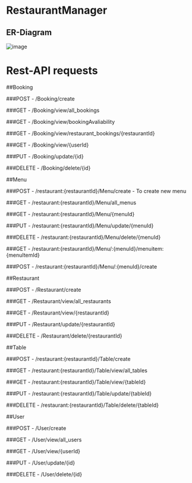 # RestaurantManager

## ER-Diagram

![image](https://github.com/user-attachments/assets/cf97868f-a305-4268-95f5-3e5aa0eb2900)

# Rest-API requests

##Booking

###POST - /Booking/create

###GET - /Booking/view/all_bookings

###GET - /Booking/view/bookingAvaliability

###GET - /Booking/view/restaurant_bookings/{restaurantId}

###GET - /Booking/view/{userId}

###PUT - /Booking/update/{id}

###DELETE - /Booking/delete/{id}


##Menu

###POST - /restaurant:{restaurantId}/Menu/create - To create new menu

###GET  - /restaurant:{restaurantId}/Menu/all_menus

###GET - /restaurant:{restaurantId}/Menu/{menuId}

###PUT - /restaurant:{restaurantId}/Menu/update/{menuId}

###DELETE - /restaurant:{restaurantId}/Menu/delete/{menuId}

###GET - /restaurant:{restaurantId}/Menu/:{menuId}/menuitem:{menuItemId}

###POST - /restaurant:{restaurantId}/Menu/:{menuId}/create


##Restaurant

###POST - /Restaurant/create

###GET - /Restaurant/view/all_restaurants

###GET - /Restaurant/view/{restaurantId}

###PUT - /Restaurant/update/{restaurantId}

###DELETE - /Restaurant/delete/{restaurantId}


##Table

###POST - /restaurant:{restaurantId}/Table/create

###GET - /restaurant:{restaurantId}/Table/view/all_tables

###GET - /restaurant:{restaurantId}/Table/view/{tableId}

###PUT - /restaurant:{restaurantId}/Table/update/{tableId}

###DELETE - /restaurant:{restaurantId}/Table/delete/{tableId}


##User

###POST - /User/create

###GET - /User/view/all_users

###GET - /User/view/{userId}

###PUT - /User/update/{id}

###DELETE - /User/delete/{id}


